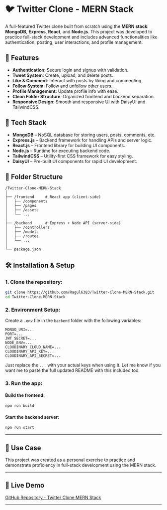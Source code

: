 # 🐦 Twitter Clone - MERN Stack

A full-featured Twitter clone built from scratch using the **MERN stack**: **MongoDB**, **Express**, **React**, and **Node.js**. This project was developed to practice full-stack development and includes advanced functionalities like authentication, posting, user interactions, and profile management. 

## 🌟 Features

- **Authentication**: Secure login and signup with validation.
- **Tweet System**: Create, upload, and delete posts.
- **Like & Comment**: Interact with posts by liking and commenting.
- **Follow System**: Follow and unfollow other users.
- **Profile Management**: Update profile info with ease.
- **Clean Folder Structure**: Organized frontend and backend separation.
- **Responsive Design**: Smooth and responsive UI with DaisyUI and TailwindCSS.

## 🚀 Tech Stack

- **MongoDB** – NoSQL database for storing users, posts, comments, etc.
- **Express.js** – Backend framework for handling APIs and server logic.
- **React.js** – Frontend library for building UI components.
- **Node.js** – Runtime for executing backend code.
- **TailwindCSS** – Utility-first CSS framework for easy styling.
- **DaisyUI** – Pre-built UI components for rapid UI development.

## 📂 Folder Structure

```
/Twitter-Clone-MERN-Stack
│
├── /frontend     # React app (client-side)
│   ├── /components
│   ├── /pages
│   ├── /assets
│   └── ...
│
├── /backend      # Express + Node API (server-side)
│   ├── /controllers
│   ├── /models
│   ├── /routes
│   └── ...
│
└── package.json
```

## 🛠️ Installation & Setup

### 1. Clone the repository:
```bash
git clone https://github.com/Ragul6383/Twitter-Clone-MERN-Stack.git
cd Twitter-Clone-MERN-Stack
```

### 2. Environment Setup:

Create a `.env` file in the `backend` folder with the following variables:

```env
MONGO_URI=...
PORT=...
JWT_SECRET=...
NODE_ENV=...
CLOUDINARY_CLOUD_NAME=...
CLOUDINARY_API_KEY=...
CLOUDINARY_API_SECRET=...
```

Just replace the `...` with your actual keys when using it. Let me know if you want me to paste the full updated README with this included too.


### 3. Run the app:

#### Build the frontend:
```bash
npm run build
```

#### Start the backend server:
```bash
npm run start
```

---

## 🎯 Use Case

This project was created as a personal exercise to practice and demonstrate proficiency in full-stack development using the MERN stack.

---

## 🔗 Live Demo

[GitHub Repository - Twitter Clone MERN Stack](https://twitter-clone-mern-stack.onrender.com)

---


